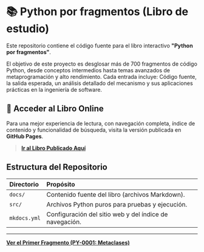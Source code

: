 # 📚 Python por fragmentos (Libro de estudio)

Este repositorio contiene el código fuente para el libro interactivo **"Python por fragmentos"**.

El objetivo de este proyecto es desglosar más de 700 fragmentos de código Python, desde conceptos intermedios hasta temas avanzados de metaprogramación y alto rendimiento. Cada entrada incluye: Código fuente, la salida esperada, un análisis detallado del mecanismo y sus aplicaciones prácticas en la ingeniería de software.

## 🔗 Acceder al Libro Online

Para una mejor experiencia de lectura, con navegación completa, índice de contenido y funcionalidad de búsqueda, visita la versión publicada en **GitHub Pages**.

> **[Ir al Libro Publicado Aquí](https://martin-munive.github.io/Python-por-fragmentos-Libro-de-estudio/)**


## Estructura del Repositorio

| Directorio | Propósito |
| :--- | :--- |
| `docs/` | Contenido fuente del libro (archivos Markdown). |
| `src/` | Archivos Python puros para pruebas y ejecución. |
| `mkdocs.yml` | Configuración del sitio web y del índice de navegación. |

---
**[Ver el Primer Fragmento (PY-0001: Metaclases)](./docs/chapters/01_metaprogramacion/py_0001_metaclases.md)**